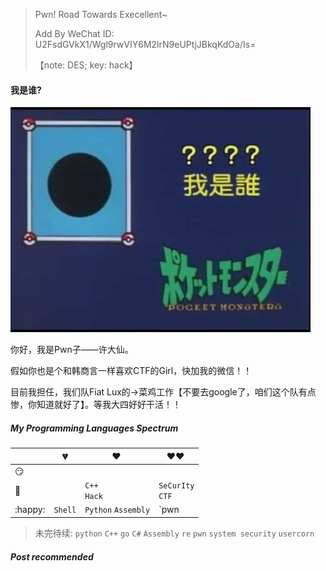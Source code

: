 > Pwn! Road Towards Execellent~
>
> Add By WeChat ID: U2FsdGVkX1/Wgl9rwVIY6M2lrN9eUPtjJBkqKdOa/Is=
>
> 【note: DES; key: hack】

#### 我是谁? 

![whoami](woami.jpg)

你好，我是Pwn子——许大仙。

假如你也是个和韩商言一样喜欢CTF的Girl，快加我的微信！！

目前我担任，我们队Fiat Lux的->菜鸡工作【不要去google了，咱们这个队有点惨，你知道就好了】。等我大四好好干活！！

##### My Programming Languages Spectrum

|         | 💔️       | ❤️ ️                  | ❤️❤️ ️                  |
| :------ | ------- | ------------------- | -------------------- |
| 😏       |         |                     |                      |
| 🧐       |         | `C++`  <br> `Hack`  | `SeCurIty`<br> `CTF` |
| :happy: | `Shell` | `Python` `Assembly` | `pwn | re`           |

> 未完待续: `python` `C++` `go` `C#` `Assembly` `re` `pwn` `system security` `usercorn`

##### Post recommended

[1]: //huangxuan.me/2015/07/09/js-module-7day/
[2]: //huangxuan.me/2015/12/28/css-sucks-2015/
